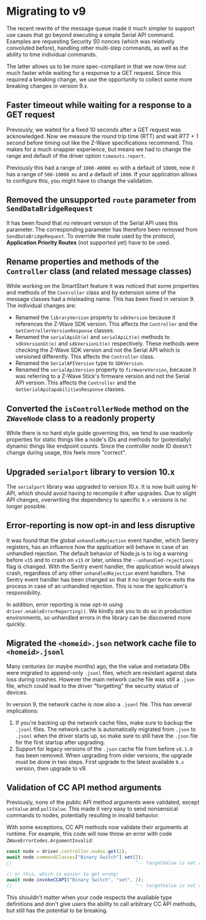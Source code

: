 # Migrating to v9

The recent rewrite of the message queue made it much simpler to support use cases that go beyond executing a simple Serial API command.
Examples are requesting Security S0 nonces (which was relatively convoluted before), handling other multi-step commands, as well as the ability to time individual commands.

The latter allows us to be more spec-compliant in that we now time out much faster while waiting for a response to a GET request. Since this required a breaking change, we use the opportunity to collect some more breaking changes in version 9.x.

## Faster timeout while waiting for a response to a GET request

Previously, we waited for a fixed 10 seconds after a GET request was acknowledged. Now we measure the round trip time (RTT) and wait _RTT + 1 second_ before timing out like the Z-Wave specifications recommend. This makes for a much snappier experience, but means we had to change the range and default of the driver option `timeouts.report`.

Previously this had a range of `1000-40000 ms` with a default of `10000`, now it has a range of `500-10000 ms` and a default of `1000`. If your application allows to configure this, you might have to change the validation.

## Removed the unsupported `route` parameter from `SendDataBridgeRequest`

It has been found that no relevant version of the Serial API uses this parameter. The corresponding parameter has therefore been removed from `SendDataBridgeRequest`. To override the route used by the protocol, **Application Priority Routes** (not supported yet) have to be used.

## Rename properties and methods of the `Controller` class (and related message classes)

While working on the SmartStart feature it was noticed that some properties and methods of the `Controller` class and by extension some of the message classes had a misleading name. This has been fixed in version 9. The individual changes are:

- Renamed the `libraryVersion` property to `sdkVersion` because it references the Z-Wave SDK version. This affects the `Controller` and the `GetControllerVersionResponse` classes.
- Renamed the `serialApiGt(e)` and `serialApiLt(e)` methods to `sdkVersionGt(e)` and `sdkVersionLt(e)` respectively. These methods were checking the Z-Wave SDK version and not the Serial API which is versioned differently. This affects the `Controller` class.
- Renamed the `SerialAPIVersion` type to `SDKVersion`.
- Renamed the `serialApiVersion` property to `firmwareVersion`, because it was referring to a Z-Wave Stick's firmware version and not the Serial API version. This affects the `Controller` and the `GetSerialApiCapabilitiesResponse` classes.

## Converted the `isControllerNode` method on the `ZWaveNode` class to a readonly property

While there is no hard style guide governing this, we tend to use readonly properties for static things like a node's IDs and methods for (potentially) dynamic things like endpoint counts. Since the controller node ID doesn't change during usage, this feels more "correct".

## Upgraded `serialport` library to version 10.x

The `serialport` library was upgraded to version 10.x. It is now built using N-API, which should avoid having to recompile it after upgrades. Due to slight API changes, overwriting the dependency to specific `9.x` versions is no longer possible.

## Error-reporting is now opt-in and less disruptive

It was found that the global `unhandledRejection` event handler, which Sentry registers, has an influence how the application will behave in case of an unhandled rejection.
The default behavior of Node.js is to log a warning before `v15` and to crash on `v15` or later, unless the `--unhandled-rejections` flag is changed. With the Sentry event handler, the application would always crash, regardless of any other `unhandledRejection` event handlers.
The Sentry event handler has been changed so that it no longer force-exits the process in case of an unhandled rejection. This is now the application's responsibility.

In addition, error reporting is now opt-in using `driver.enableErrorReporting()`. We kindly ask you to do so in production environments, so unhandled errors in the library can be discovered more quickly.

## Migrated the `<homeid>.json` network cache file to `<homeid>.jsonl`

Many centuries (or maybe months) ago, the the value and metadata DBs were migrated to append-only `.jsonl` files, which are resistant against data loss during crashes. However the main network cache file was still a `.json` file, which could lead to the driver "forgetting" the security status of devices.

In version 9, the network cache is now also a `.jsonl` file. This has several implications:

1. If you're backing up the network cache files, make sure to backup the `.jsonl` files. The network cache is automatically migrated from `.json` to `.jsonl` when the driver starts up, so make sure to still have the `.json` file for the first startup after upgrading.
2. Support for legacy versions of the `.json` cache file from before `v8.1.0` has been removed. When upgrading from older versions, the upgrade must be done in two steps. First upgrade to the latest available `8.x` version, then upgrade to v9.

## Validation of CC API method arguments

Previously, none of the public API method arguments were validated, except `setValue` and `pollValue`. This made it very easy to send nonsensical commands to nodes, potentially resulting in invalid behavior.

With some exceptions, CC API methods now validate their arguments at runtime. For example, this code will now throw an error with code `ZWaveErrorCodes.ArgumentInvalid`:

```ts
const node = driver.controller.nodes.get(2);
await node.commandClasses["Binary Switch"].set(2);
//                                             ^-- targetValue is not a boolean!

// or this, which is easier to get wrong:
await node.invokeCCAPI("Binary Switch", "set", 2);
//                                             ^-- targetValue is not a boolean!
```

This shouldn't matter when your code respects the available type definitions and don't give users the ability to call arbitrary CC API methods, but still has the potential to be breaking.
